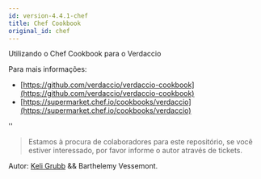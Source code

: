 ```yaml
---
id: version-4.4.1-chef
title: Chef Cookbook
original_id: chef
---
```


Utilizando o Chef Cookbook para o Verdaccio

Para mais informações:

* [https://github.com/verdaccio/verdaccio-cookbook](https://github.com/verdaccio/verdaccio-cookbook)
* [https://supermarket.chef.io/cookbooks/verdaccio](https://supermarket.chef.io/cookbooks/verdaccio)

<div id="codefund">''</div>

> Estamos à procura de colaboradores para este repositório, se você estiver interessado, por favor informe o autor através de tickets.

Autor: [Keli Grubb](https://github.com/kgrubb) && Barthelemy Vessemont.


